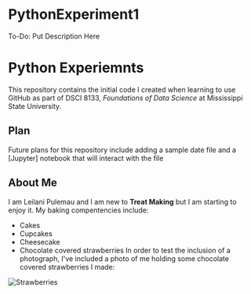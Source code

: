 # PythonExperiment1
To-Do: Put Description Here
# Python Experiemnts 
This repository contains the initial code I created when learning to use GitHub as part of DSCI 8133, *Foundations of Data Science* at Mississippi State University.
## Plan
Future plans for this repository include adding a sample date file and a [Jupyter] notebook that will interact with the file
## About Me
I am Leilani Pulemau and I am new to **Treat Making**  but I am starting to enjoy it.
My baking compentencies include: 
- Cakes
- Cupcakes
- Cheesecake
- Chocolate covered strawberries
In order to test the inclusion of a photograph, I've included a photo of me holding some chocolate covered strawberries I made:

![Strawberries](https://github.com/user-attachments/assets/6f23175a-e673-48a4-9768-9188c0d8ab6f)
